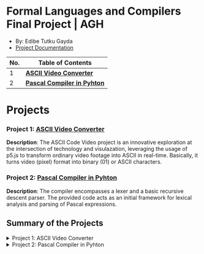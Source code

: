 # Formal Languages and Compilers Final Project | AGH 
*  By: Edibe Tutku Gayda
*  [Project Documentation](https://docs.google.com/document/d/18YTMTNAhgkzYVGmrWgj7mqFS2HIWHx6U0crosrPP8Qc/edit?usp=sharing)


| No. | Table of Contents                                                                   |
| --- | ----------------------------------------------------------------------- |
| 1   | [**ASCII Video Converter**](https://github.com/Etutku/Formal_Languages_Projects/tree/main/ASCII%20Video)   |
| 2   | [**Pascal Compiler in Pyhton**](https://github.com/Etutku/Formal_Languages_Projects/tree/main/Pascal%20Compiler%20in%20Pyhton) |


# Projects
### Project 1: [ASCII Video Converter](https://github.com/Etutku/Formal_Languages_Projects/tree/main/ASCII%20Video)

**Description**: The ASCII Code Video project is an innovative exploration at the intersection of technology and visulazation, leveraging the usage of p5.js to transform ordinary video footage into ASCII in real-time. Basically, it turns video (pixel) format into binary (01) or ASCII characters. 

### Project 2: [Pascal Compiler in Pyhton](https://github.com/Etutku/Formal_Languages_Projects/tree/main/Pascal%20Compiler%20in%20Pyhton)

**Description**: The compiler encompasses a lexer and a basic recursive descent parser. The provided code acts as an initial framework for lexical analysis and parsing of Pascal expressions.

## Summary of the Projects
<details>
<summary>Project 1: ASCII Video Converter</summary>
  <summary> The ASCII Code Video project is an innovative exploration at the intersection of technology and art, leveraging the power of p5.js to transform ordinary video footage into ASCII in real-time. Basically, it turns video (pixel) format into binary (01) or ASCII characters.<br></summary>
  <summary> If we consider similarity with formal languages, the project demonstrates a connection through its underlying principles of language representation and transformation. While the project itself may not involve a traditional compiler in the sense of translating high-level programming languages into machine code, it exhibits certain similarities and connections. <br></summary>
    <summary> Similarity: In formal languages and compilers, there is a focus on the representation of information and the transformation of one form of language into another. ASCII Code Video represents video frames through the language of ASCII characters, showcasing a transformation from <b>pixel-based images</b> to <b>character-based representation</b>. As in the summary we can say that it converts pixel(s) to characters. <br></summary>
 <summary> <a href= "https://docs.google.com/document/d/18YTMTNAhgkzYVGmrWgj7mqFS2HIWHx6U0crosrPP8Qc/edit?usp=sharing"> Documentation for ASCII Video Converter </a> </summary>
</details>

<details>
<summary> Project 2: Pascal Compiler in Pyhton </summary>
  <summary> The objective of this project is to develop a simple Pascal compiler in Python. The compiler encompasses a lexer and a basic recursive descent parser. The provided code acts as an initial framework for lexical analysis and parsing of Pascal expressions.
Pascal is a formal language characterized by a defined syntax and semantics; the lexer and parser interpret Pascal code according to its grammar rules. Grammar defines the syntax and structure of a language. The pascal language has a grammar that specifies how valid Pascal programs are structured. The lexer and parser involve the rules of the Pascal grammar to recognize and interpret valid expressions.
If we consider the strings, in the context of the compiler, strings refer to sequences of characters constituting the Pascal source code. The lexer processes these strings and breaks them down into meaningful tokens. 
The alphabet is the set of symbols from which strings are formed. In this project, the alphabet includes characters such as digits (0-9), operators (+), and whitespace.<br>
 </summary>
 <summary> <a href= "https://docs.google.com/document/d/18YTMTNAhgkzYVGmrWgj7mqFS2HIWHx6U0crosrPP8Qc/edit?usp=sharing"> Documentation for Pascal Compiler in Pyhton</a> </summary>
</details>
